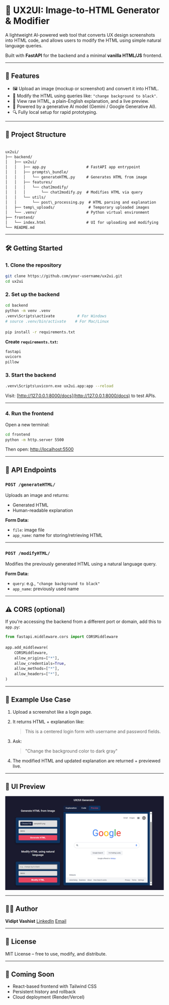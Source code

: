 
# 🧠 UX2UI: Image-to-HTML Generator & Modifier

A lightweight AI-powered web tool that converts UX design screenshots into HTML code, and allows users to modify the HTML using simple natural language queries.

Built with **FastAPI** for the backend and a minimal **vanilla HTML/JS** frontend.

---

## 🚀 Features

- 🖼 Upload an image (mockup or screenshot) and convert it into HTML.
- 💬 Modify the HTML using queries like: `"change background to black"`.
- 📄 View raw HTML, a plain-English explanation, and a live preview.
- 🧠 Powered by a generative AI model (Gemini / Google Generative AI).
- 🔍 Fully local setup for rapid prototyping.

---

## 📁 Project Structure

```

ux2ui/
├── backend/
│   ├── ux2ui/
│   │   ├── app.py                  # FastAPI app entrypoint
│   │   ├── prompts\_bundle/
│   │   │   └── generateHTML.py     # Generates HTML from image
│   │   ├── features/
│   │   │   └── chat2modify/
│   │   │       └── chat2modify.py  # Modifies HTML via query
│   │   └── utils/
│   │       └── post\_processing.py  # HTML parsing and explanation
│   ├── temp\_uploads/               # Temporary uploaded images
│   └── .venv/                      # Python virtual environment
├── frontend/
│   └── index.html                  # UI for uploading and modifying
└── README.md

````

---

## 🛠️ Getting Started

### 1. Clone the repository

```bash
git clone https://github.com/your-username/ux2ui.git
cd ux2ui
````

### 2. Set up the backend

```bash
cd backend
python -m venv .venv
.venv\Scripts\activate          # For Windows
# source .venv/bin/activate    # For Mac/Linux

pip install -r requirements.txt
```

**Create `requirements.txt`:**

```txt
fastapi
uvicorn
pillow
```

### 3. Start the backend

```bash
.venv\Scripts\uvicorn.exe ux2ui.app:app --reload
```

Visit: [http://127.0.0.1:8000/docs](http://127.0.0.1:8000/docs) to test APIs.

---

### 4. Run the frontend

Open a new terminal:

```bash
cd frontend
python -m http.server 5500
```

Then open: [http://localhost:5500](http://localhost:5500)

---

## 🔗 API Endpoints

### `POST /generateHTML/`

Uploads an image and returns:

* Generated HTML
* Human-readable explanation

**Form Data:**

* `file`: image file
* `app_name`: name for storing/retrieving HTML

---

### `POST /modifyHTML/`

Modifies the previously generated HTML using a natural language query.

**Form Data:**

* `query`: e.g., `"change background to black"`
* `app_name`: previously used name

---

## ⚠️ CORS (optional)

If you're accessing the backend from a different port or domain, add this to `app.py`:

```python
from fastapi.middleware.cors import CORSMiddleware

app.add_middleware(
    CORSMiddleware,
    allow_origins=["*"],
    allow_credentials=True,
    allow_methods=["*"],
    allow_headers=["*"],
)
```

---

## 🧠 Example Use Case

1. Upload a screenshot like a login page.

2. It returns HTML + explanation like:

   > This is a centered login form with username and password fields.

3. Ask:

   > "Change the background color to dark gray"

4. The modified HTML and updated explanation are returned + previewed live.

---

## 📸 UI Preview

<img src="screenshot.png" alt="UX2UI Screenshot" width="700"/>

---

## 👨‍💻 Author

**Vidipt Vashist**
[LinkedIn](https://www.linkedin.com/in/vidiptvashist/)
[Email](mailto:vidipt.vashist@gmail.com)

---

## 📝 License

MIT License – free to use, modify, and distribute.

---

## 🌱 Coming Soon

* React-based frontend with Tailwind CSS
* Persistent history and rollback
* Cloud deployment (Render/Vercel)

```
